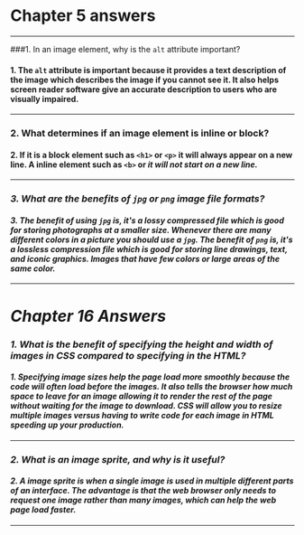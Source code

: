 # Chapter 5 answers
---
###1. In an image element, why is the `alt` attribute important?

#### 1. The `alt` attribute is important because it provides a text description of the image which describes the image if you cannot see it. It also helps screen reader software give an accurate description to users who are visually impaired.
---
### 2. What determines if an image element is inline or block?

#### 2. If it is a block element such as `<h1>` or `<p>` it will always appear on a new line. A inline element such as `<b>` or <em> it will not start on a new line.
---
### 3. What are the benefits of `jpg` or `png` image file formats?

#### 3. The benefit of using `jpg` is, it's a lossy compressed file which is good for storing photographs at a smaller size. Whenever there are many different colors in a picture you should use a `jpg`. The benefit of `png` is, it's a lossless compression file which is good for storing line drawings, text, and iconic graphics. Images that have few colors or large areas of the same color.
---

# Chapter 16 Answers

### 1. What is the benefit of specifying the height and width of images in CSS compared to specifying in the HTML?

#### 1. Specifying image sizes help the page load more smoothly because the code will often load before the images. It also tells the browser how much space to leave for an image allowing it to render the rest of the page without waiting for the image to download. CSS will allow you to resize multiple images versus having to write code for each image in HTML speeding up your production.
---
### 2. What is an image sprite, and why is it useful?

#### 2. A image sprite is when a single image is used in multiple different parts of an interface. The advantage is that the web browser only needs to request one image rather than many images, which can help the web page load faster.
---
